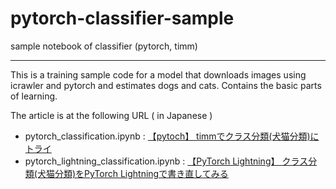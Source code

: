 # pytorch-classifier-sample
sample notebook of classifier (pytorch, timm)

----
This is a training sample code for a model that downloads images using icrawler and pytorch and estimates dogs and cats. 
Contains the basic parts of learning.


The article is at the following URL ( in Japanese ) 

* pytorch_classification.ipynb : [【pytoch】 timmでクラス分類(犬猫分類)にトライ](https://tech.aru-zakki.com/implement-cat-dog-classifier-with-timm/)
* pytorch_lightning_classification.ipynb : [【PyTorch Lightning】 クラス分類(犬猫分類)をPyTorch Lightningで書き直してみる](https://tech.aru-zakki.com/from-pytorch-to-lightning/)
